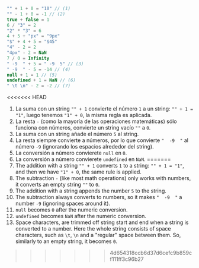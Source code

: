 
```js no-beautify
"" + 1 + 0 = "10" // (1)
"" - 1 + 0 = -1 // (2)
true + false = 1
6 / "3" = 2
"2" * "3" = 6
4 + 5 + "px" = "9px"
"$" + 4 + 5 = "$45"
"4" - 2 = 2
"4px" - 2 = NaN
7 / 0 = Infinity
" -9  " + 5 = " -9  5" // (3)
" -9  " - 5 = -14 // (4)
null + 1 = 1 // (5)
undefined + 1 = NaN // (6)
" \t \n" - 2 = -2 // (7)
```

<<<<<<< HEAD
1. La suma con un string `"" + 1` convierte el número `1` a un string: `"" + 1 = "1"`, luego tenemos `"1" + 0`, la misma regla es aplicada.
2. La resta `-` (como la mayoría de las operaciones matemáticas) sólo funciona con números, convierte un string vacío `""` a `0`.
3. La suma con un string añade el número `5` al string.
4. La resta siempre convierte a números, por lo que convierte `"  -9  "` al número `-9` (ignorando los espacios alrededor del string).
5. La conversión a número convierete `null` en `0`.
6. La conversión a número convierete `undefined` en `NaN`.
=======
1. The addition with a string `"" + 1` converts `1` to a string: `"" + 1 = "1"`, and then we have `"1" + 0`, the same rule is applied.
2. The subtraction `-` (like most math operations) only works with numbers, it converts an empty string `""` to `0`.
3. The addition with a string appends the number `5` to the string.
4. The subtraction always converts to numbers, so it makes `"  -9  "` a number `-9` (ignoring spaces around it).
5. `null` becomes `0` after the numeric conversion.
6. `undefined` becomes `NaN` after the numeric conversion.
7. Space characters, are trimmed off string start and end when a string is converted to a number. Here the whole string consists of space characters, such as `\t`, `\n` and a "regular" space between them. So, similarly to an empty string, it becomes `0`.
>>>>>>> 4d654318ccb6d37d6cefc9b859cf111ff3c96b27

